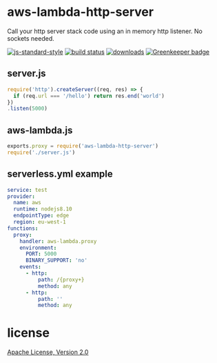 # aws-lambda-http-server

Call your http server stack code using an in memory http listener. No sockets needed.

[![js-standard-style](https://img.shields.io/badge/code_style-standard-brightgreen.svg)](https://github.com/feross/standard)
[![build status](https://api.travis-ci.org/JamesKyburz/aws-lambda-http-server.svg)](https://travis-ci.org/JamesKyburz/aws-lambda-http-server)
[![downloads](https://img.shields.io/npm/dm/aws-lambda-http-server.svg)](https://npmjs.org/package/aws-lambda-http-server)
[![Greenkeeper badge](https://badges.greenkeeper.io/JamesKyburz/aws-lambda-http-server.svg)](https://greenkeeper.io/)

## server.js

```javascript
require('http').createServer((req, res) => {
  if (req.url === '/hello') return res.end('world')
})
.listen(5000)
```

## aws-lambda.js

```javascript
exports.proxy = require('aws-lambda-http-server')
require('./server.js')
```

## serverless.yml example

```yaml
service: test
provider:
  name: aws
  runtime: nodejs8.10
  endpointType: edge
  region: eu-west-1
functions:
  proxy:
    handler: aws-lambda.proxy
    environment:
      PORT: 5000
      BINARY_SUPPORT: 'no'
    events:
      - http:
          path: /{proxy+}
          method: any
      - http:
          path: ''
          method: any
```

# license

[Apache License, Version 2.0](LICENSE)
